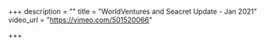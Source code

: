 +++
description = ""
title = "WorldVentures and Seacret Update - Jan 2021"
video_url = "https://vimeo.com/501520066"

+++
